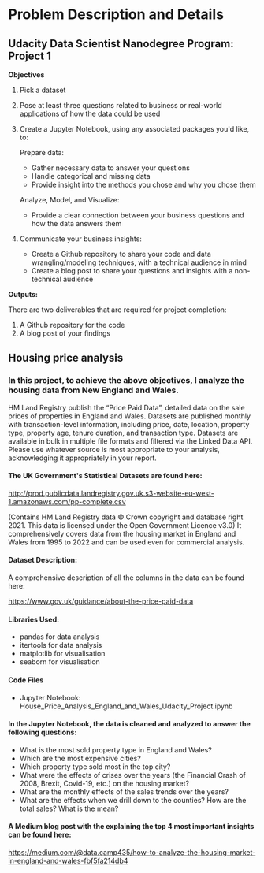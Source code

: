 # Problem Description and Details
## Udacity Data Scientist Nanodegree Program: Project 1

**Objectives**
1) Pick a dataset
2) Pose at least three questions related to business or real-world applications of how the data could be used
3) Create a Jupyter Notebook, using any associated packages you'd like, to:

    Prepare data:

    - Gather necessary data to answer your questions
    - Handle categorical and missing data
    - Provide insight into the methods you chose and why you chose them
        
    Analyze, Model, and Visualize:
    
    - Provide a clear connection between your business questions and how the data answers them

4) Communicate your business insights:
    - Create a Github repository to share your code and data wrangling/modeling techniques, with a technical audience in mind
    - Create a blog post to share your questions and insights with a non-technical audience

**Outputs:**

There are two deliverables that are required for project completion:
1. A Github repository for the code
2. A blog post of your findings

## Housing price analysis

### In this project, to achieve the above objectives, I analyze the housing data from New England and Wales.

HM Land Registry publish the “Price Paid Data”, detailed data on the sale prices of properties in England and Wales. Datasets are published monthly with transaction-level information, including price, date, location, property type, property age, tenure duration, and transaction type. 
Datasets are available in bulk in multiple file formats and filtered via the Linked Data API. Please use whatever source is most appropriate to your analysis, acknowledging it appropriately in your report.

#### The UK Government's Statistical Datasets are found here:

http://prod.publicdata.landregistry.gov.uk.s3-website-eu-west-1.amazonaws.com/pp-complete.csv

(Contains HM Land Registry data © Crown copyright and database right 2021. This data is licensed under the Open Government Licence v3.0)
It comprehensively covers data from the housing market in England and Wales from 1995 to 2022 and can be used even for commercial analysis.

#### Dataset Description:
A comprehensive description of all the columns in the data can be found here:

https://www.gov.uk/guidance/about-the-price-paid-data

#### Libraries Used:
- pandas for data analysis
- itertools for data analysis
- matplotlib for visualisation
- seaborn for visualisation

#### Code Files
- Jupyter Notebook: House_Price_Analysis_England_and_Wales_Udacity_Project.ipynb

#### In the Jupyter Notebook, the data is cleaned and analyzed to answer the following questions:

- What is the most sold property type in England and Wales?
- Which are the most expensive cities?
- Which property type sold most in the top city?
- What were the effects of crises over the years (the Financial Crash of 2008, Brexit, Covid-19, etc.) on the housing market?
- What are the monthly effects of the sales trends over the years?
- What are the effects when we drill down to the counties? How are the total sales? What is the mean?

#### A Medium blog post with the explaining the top 4 most important insights can be found here:

https://medium.com/@data.camp435/how-to-analyze-the-housing-market-in-england-and-wales-fbf5fa214db4
